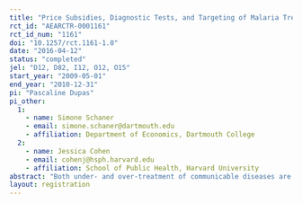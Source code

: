 ```yaml
---
title: "Price Subsidies, Diagnostic Tests, and Targeting of Malaria Treatment: Evidence from a Randomized Controlled Trial"
rct_id: "AEARCTR-0001161"
rct_id_num: "1161"
doi: "10.1257/rct.1161-1.0"
date: "2016-04-12"
status: "completed"
jel: "D12, D82, I12, O12, O15"
start_year: "2009-05-01"
end_year: "2010-12-31"
pi: "Pascaline Dupas"
pi_other:
  1:
    - name: Simone Schaner
    - email: simone.schaner@dartmouth.edu
    - affiliation: Department of Economics, Dartmouth College
  2:
    - name: Jessica Cohen
    - email: cohenj@hsph.harvard.edu
    - affiliation: School of Public Health, Harvard University
abstract: "Both under- and over-treatment of communicable diseases are public bads. But efforts to decrease one run the risk of increasing the other. Using rich experimental data on household treatment-seeking behavior in Kenya, we study the implications of this trade-off for subsidizing life-saving antimalarials sold over-the-counter at retail drug outlets. We show that a very high subsidy (such as the one under consideration by the international community) dramatically increases access, but nearly one-half of subsidized pills go to patients without malaria. We study two ways to better target subsidized drugs: reducing the subsidy level, and introducing rapid malaria tests over-the-counter."
layout: registration
---
```


